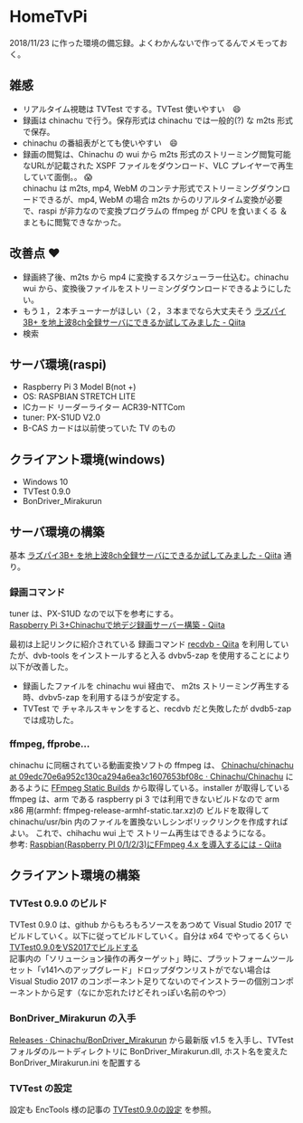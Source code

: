 # HomeTvPi

2018/11/23 に作った環境の備忘録。よくわかんないで作ってるんでメモっておく。

## 雑感
- リアルタイム視聴は TVTest でする。TVTest 使いやすい　:smile:
- 録画は chinachu で行う。保存形式は chinachu では一般的(?) な m2ts 形式で保存。
- chinachu の番組表がとても使いやすい　:smile:
- 録画の閲覧は、Chinachu の wui から m2ts 形式のストリーミング閲覧可能なURLが記載された XSPF ファイルをダウンロード、VLC プレイヤーで再生していて面倒。。 :scream:  
chinachu は m2ts, mp4, WebM のコンテナ形式でストリーミングダウンロードできるが、mp4, WebM の場合 m2ts からのリアルタイム変換が必要で、raspi が非力なので変換プログラムの ffmpeg が CPU を食いまくる ＆ まともに閲覧できなかった。

## 改善点 :heart:
- 録画終了後、m2ts から mp4 に変換するスケジューラー仕込む。chinachu wui から、変換後ファイルをストリーミングダウンロードできるようにしたい。
- もう１，２本チューナーがほしい（２，３本までなら大丈夫そう [ラズパイ3B\+ を地上波8ch全録サーバにできるか試してみました \- Qiita](https://qiita.com/Daigorian/items/165dd3d46663d5ddf6e0)
- 検索

## サーバ環境(raspi)
- Raspberry Pi 3 Model B(not +)  
- OS: RASPBIAN STRETCH LITE
- ICカード リーダーライター ACR39-NTTCom
- tuner: PX-S1UD V2.0
- B-CAS カードは以前使っていた TV のもの

## クライアント環境(windows)
- Windows 10
- TVTest 0.9.0
- BonDriver_Mirakurun

## サーバ環境の構築
基本 [ラズパイ3B\+ を地上波8ch全録サーバにできるか試してみました \- Qiita](https://qiita.com/Daigorian/items/165dd3d46663d5ddf6e0) 通り。

### 録画コマンド
tuner は、PX-S1UD なので以下を参考にする。  
[Raspberry Pi 3\+Chinachuで地デジ録画サーバー構築 \- Qiita](https://qiita.com/shotasano/items/3809b8f3e0b62d51d3c3#%E3%83%81%E3%83%A5%E3%83%BC%E3%83%8A%E3%83%BC%E3%81%AE%E6%BA%96%E5%82%99)

最初は上記リンクに紹介されている 録画コマンド 
[recdvb \- Qiita](https://qiita.com/shotasano/items/3809b8f3e0b62d51d3c3#%E9%8C%B2%E7%94%BB%E7%94%A8%E3%82%B3%E3%83%9E%E3%83%B3%E3%83%89%E3%81%AE%E3%82%A4%E3%83%B3%E3%82%B9%E3%83%88%E3%83%BC%E3%83%AB) を利用していたが、dvb-tools をインストールすると入る dvbv5-zap を使用することにより以下が改善した。  
- 録画したファイルを chinachu wui 経由で、 m2ts ストリーミング再生する時、dvbv5-zap を利用するほうが安定する。
- TVTest で チャネルスキャンをすると、recdvb だと失敗したが dvdb5-zap では成功した。

### ffmpeg, ffprobe...
chinachu に同梱されている動画変換ソフトの ffmpeg は、
[Chinachu/chinachu at 09edc70e6a952c130ca294a6ea3c1607653bf08c · Chinachu/Chinachu](https://github.com/Chinachu/Chinachu/blob/09edc70e6a952c130ca294a6ea3c1607653bf08c/chinachu#L178) にあるように
[FFmpeg Static Builds](https://www.johnvansickle.com/ffmpeg/) から取得している。installer が取得している ffmpeg は、arm である raspberry pi 3 では利用できないビルドなので arm x86 用(armhf: ffmpeg-release-armhf-static.tar.xz)の ビルドを取得して chinachu/usr/bin 内のファイルを置換ないしシンボリックリンクを作成すればよい。 これで、chihachu wui 上で ストリーム再生はできるようになる。    
参考: [Raspbian\(Raspberry PI 0/1/2/3\)にFFmpeg 4\.x を導入するには \- Qiita](https://qiita.com/hirohiro77/items/14ca3ad0c593fc4990af)

## クライアント環境の構築
### TVTest 0.9.0 のビルド
TVTest 0.9.0 は、github からもろもろソースをあつめて Visual Studio 2017 でビルドしていく。以下に従ってビルドしていく。自分は x64 でやってるくらい  
[TVTest0\.9\.0をVS2017でビルドする](https://enctools.com/tvtest-vs2017-build/)  
記事内の「ソリューション操作の再ターゲット」時に、プラットフォームツールセット「v141へのアップグレード」ドロップダウンリストがでない場合は Visual Studio 2017 のコンポーネント足りてないのでインストラーの個別コンポーネントから足す（なにか忘れたけどそれっぽい名前のやつ）

### BonDriver_Mirakurun の入手
[Releases · Chinachu/BonDriver\_Mirakurun](https://github.com/Chinachu/BonDriver_Mirakurun/releases) から最新版 v1.5 を入手し、TVTest フォルダのルートディレクトリに BonDriver_Mirakurun.dll, ホスト名を変えた BonDriver_Mirakurun.ini を配置する

### TVTest の設定
設定も EncTools 様の記事の [TVTest0\.9\.0の設定](https://enctools.com/tvtest-settings/) を参照。









